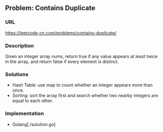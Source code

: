## Problem: Contains Duplicate

### URL

https://leetcode-cn.com/problems/contains-duplicate/

### Description

Given an integer array nums, return true if any value appears at least twice in the array, and return false if every element is distinct.

### Solutions

- Hash Table: use map to count whether an integer appears more than once.
- Sorting: sort the array first and search whether two nearby integers are equal to each other.

### Implementation

- Golang[./sulution.go]
